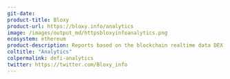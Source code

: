 ```yaml
---
git-date:
product-title: Bloxy
product-url: https://bloxy.info/analytics
image: /images/output_md/httpsbloxyinfoanalytics.png
ecosystem: ethereum
product-description: Reports based on the blockchain realtime data DEX Trades Analysis, DEX Arbitrage Analysis, Margin Trade Positions.
coltitle: "Analytics"
colpermalink: defi-analytics
twitter: https://twitter.com/Bloxy_info
---
```

